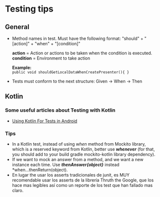 # Testing tips

## General
* Method names in test. Must have the following format: "should" + "[action]" + "when" + "[condition]"<br>
  
  <b>action</b> = Action or actions to be taken when the condition is executed.<br>
  <b>condition</b> = Environment to take action <br>
  
  <b>Example:</b><br>
  `public void shouldGetLocalDataWhenCreatePresenter(){
  }`
  
* Tests must conform to the next structure: Given -> When -> Then

## Kotlin
### Some useful articles about Testing with Kotlin
* [Using Kotlin For Tests in Android](https://medium.com/@sergii/using-kotlin-for-tests-in-android-6d4a0c818776)
### Tips
* In a Kotlin test, instead of using *when* method from Mockito library, which is a reserved keyword from Kotlin, better use ***whenever*** (for that, you should add to your build gradle mockito-kotlin library dependency).
* If we want to mock an answer from a method, and we want a new instance each time. Use ***thenAnswer{object}*** instead *when...thenReturn(object).
* En lugar the usar los asserts tradicionales de junit, es MUY recomendable usar los asserts de la librería Thruth the Google, que los hace mas legibles así como un reporte de los test que han fallado mas claro.
